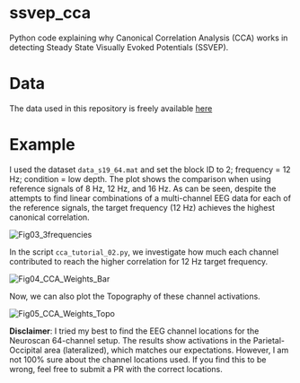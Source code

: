 # ssvep_cca
Python code explaining why Canonical Correlation Analysis (CCA) works in detecting Steady State Visually Evoked Potentials (SSVEP).

# Data
The data used in this repository is freely available [here](https://springernature.figshare.com/collections/An_open_dataset_for_human_SSVEPs_in_the_frequency_range_of_1-60_Hz/6752910/1)

# Example

I used the dataset `data_s19_64.mat` and set the block ID to 2; frequency = 12 Hz; condition = low depth. The plot shows the comparison when using reference signals of 8 Hz, 12 Hz, and 16 Hz. As can be seen, despite the attempts to find linear combinations of a multi-channel EEG data for each of the reference signals, the target frequency (12 Hz) achieves the highest canonical correlation.

![Fig03_3frequencies](https://github.com/user-attachments/assets/27583d2a-db4c-4e46-98e3-709ec9c4e387)

In the script `cca_tutorial_02.py`, we investigate how much each channel contributed to reach the higher correlation for 12 Hz target frequency.

![Fig04_CCA_Weights_Bar](https://github.com/user-attachments/assets/507baff3-b40c-447a-9086-14ca4512986c)

Now, we can also plot the Topography of these channel activations.

![Fig05_CCA_Weights_Topo](https://github.com/user-attachments/assets/32526305-97a8-4925-8f01-54f20e690762)

**Disclaimer**: I tried my best to find the EEG channel locations for the Neuroscan 64-channel setup. The results show activations in the Parietal-Occipital area (lateralized), which matches our expectations. However, I am not 100% sure about the channel locations used. If you find this to be wrong, feel free to submit a PR with the correct locations.
